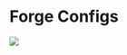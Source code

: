 # Forge Configs
[![](https://jitci.com/gh/AlphaMode/ForgeConfig/svg)](https://jitci.com/gh/AlphaMode/ForgeConfig)


